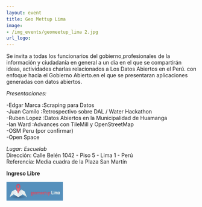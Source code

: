 ```yaml
---
layout: event
title: Geo Mettup Lima
image:
- /img_events/geomeetup_lima 2.jpg
url_logo:
---
```

Se invita a todas los funcionarios del gobierno,profesionales de la información y ciudadanía en general a un día en el que se compartirán ideas, actividades charlas relacionados a Los Datos Abiertos en el Perú.
con enfoque hacia el Gobierno Abierto.en el que se presentaran aplicaciones generadas con datos abiertos.

*Presentaciones:*

-Edgar Marca :Scraping para Datos<br>
-Juan Camilo :Retrospectivo sobre DAL / Water Hackathon<br>
-Ruben Lopez :Datos Abiertos en la Municipalidad de Huamanga<br>
-Ian Ward :Advances con TileMill y OpenStreetMap<br>
-OSM Peru (por confirmar)<br>
-Open Space    <br>

*Lugar: Escuelab*  <br>
Dirección: Calle Belén 1042 - Piso 5 - Lima 1 - Perú <br>
Referencia: Media cuadra de la Plaza San Martín  

   **Ingreso Libre**

![query](/img_events/geomeetup_lima.jpg)